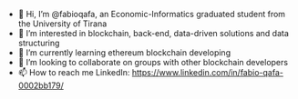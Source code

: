 - 👋 Hi, I’m @fabioqafa, an Economic-Informatics graduated student from the University of Tirana
- 👀 I’m interested in blockchain, back-end, data-driven solutions and data structuring
- 🌱 I’m currently learning ethereum blockchain developing
- 💞️ I’m looking to collaborate on groups with other blockchain developers
- 📫 How to reach me LinkedIn: https://www.linkedin.com/in/fabio-qafa-0002bb179/

<!---
fabioqafa/fabioqafa is a ✨ special ✨ repository because its `README.md` (this file) appears on your GitHub profile.
You can click the Preview link to take a look at your changes.
--->

